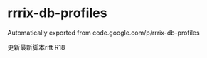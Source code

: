 # rrrix-db-profiles
Automatically exported from code.google.com/p/rrrix-db-profiles

更新最新脚本rift R18
